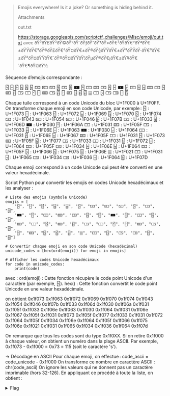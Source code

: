 > Emojis everywhere! Is it a joke? Or something is hiding behind it.
> 
> Attachments
> 
> out.txt
> 
> https://storage.googleapis.com/scriptctf_challenges/Misc/emoji/out.txt 
> avec ðŸ³ðŸ£ðŸ²ðŸ©ðŸ°ðŸ´ðŸƒðŸ”ðŸ†ðŸ»ðŸ€³ðŸ­ðŸ€°ðŸªðŸ€±ðŸŸðŸ€³ðŸ®ðŸ£ðŸ€°ðŸ¤ðŸ€±ðŸ®ðŸ§ðŸŸðŸ€±ðŸ³ðŸŸðŸ·ðŸ€³ðŸ€±ðŸ²ðŸ¤ðŸŸðŸ€´ðŸ®ðŸ¤ðŸŸðŸ¦ðŸµðŸ®ðŸ€¡ðŸ€±ðŸ¥ðŸ€´ðŸ€¶ðŸ¤ðŸ½

Séquence d’emojis correspondante : 

🁳 🁣 🁲 🁩 🁰 🁴 🁃 🁔 🁆 🁻 🀳 🁭 🀰 🁪 🀱 🁟 🀳 🁮 🁣 🀰 🁤 🀱 🁮 🁧 🁟 🀱 🁳 🁟 🁷 🀳 🀱 🁲 🁤 🁟 🀴 🁮 🁤 🁟 🁦 🁵 🁮 🀡 🀱 🁥 🀴 🀶 🁤 🁽

Chaque tuile correspond à un code Unicode du bloc U+1F000 à U+1F0FF.
On transforme chaque emoji en son code Unicode, par exemple :
🁳 : U+1F073
🁣 : U+1F063
🁲 : U+1F072
🁩 : U+1F069
🁰 : U+1F070
🁴 : U+1F074
🁃 : U+1F043
🁔 : U+1F054
🁆 : U+1F046
🁻 : U+1F07B
🀳 : U+1F033
🁭 : U+1F06D
🀰 : U+1F030
🁪 : U+1F06A
🀱 : U+1F031
🁟 : U+1F05F
🀳 : U+1F033
🁮 : U+1F06E
🁣 : U+1F063
🀰 : U+1F030
🁤 : U+1F064
🀱 : U+1F031
🁮 : U+1F06E
🁧 : U+1F067
🁟 : U+1F05F
🀱 : U+1F031
🁳 : U+1F073
🁟 : U+1F05F
🁷 : U+1F077
🀳 : U+1F033
🀱 : U+1F031
🁲 : U+1F072
🁤 : U+1F064
🁟 : U+1F05F
🀴 : U+1F034
🁮 : U+1F06E
🁤 : U+1F064
🁟 : U+1F05F
🁦 : U+1F066
🁵 : U+1F075
🁮 : U+1F06E
🀡 : U+1F021
🀱 : U+1F031
🁥 : U+1F065
🀴 : U+1F034
🀶 : U+1F036
🁤 : U+1F064
🁽 : U+1F07D

Chaque emoji correspond à un code Unicode qui peut être converti en une valeur hexadécimale.

Script Python pour convertir les emojis en codes Unicode hexadécimaux et les analyser :

```
# Liste des emojis (symbole Unicode)
emojis = [
    "🁳", "🁣", "🁲", "🁩", "🁰", "🁴", "🁃", "🁔", "🁆", "🁻", "🀳", "🁭", 
    "🀰", "🁪", "🀱", "🁟", "🀳", "🁮", "🁣", "🀰", "🁤", "🀱", "🁮", "🁧", 
    "🁟", "🀱", "🁳", "🁟", "🁷", "🀳", "🀱", "🁲", "🁤", "🁟", "🀴", "🁮", 
    "🁤", "🁟", "🁦", "🁵", "🁮", "🀡", "🀱", "🁥", "🀴", "🀶", "🁤", "🁽"]

# Convertir chaque emoji en son code Unicode (hexadécimal)
unicode_codes = [hex(ord(emoji)) for emoji in emojis]

# Afficher les codes Unicode hexadécimaux
for code in unicode_codes:
    print(code)
```

avec : ord(emoji) : Cette fonction récupère le code point Unicode d'un caractère (par exemple, 🁳).
hex() : Cette fonction convertit le code point Unicode en une valeur hexadécimale.

on obtient 0x1f073 0x1f063 0x1f072 0x1f069 0x1f070 0x1f074 0x1f043 0x1f054 0x1f046 0x1f07b 0x1f033 0x1f06d 0x1f030 0x1f06a 0x1f031 0x1f05f 0x1f033 0x1f06e 0x1f063 0x1f030 0x1f064 0x1f031 0x1f06e 0x1f067 0x1f05f 0x1f031 0x1f073 0x1f05f 0x1f077 0x1f033 0x1f031 0x1f072 0x1f064 0x1f05f 0x1f034 0x1f06e 0x1f064 0x1f05f 0x1f066 0x1f075 0x1f06e 0x1f021 0x1f031 0x1f065 0x1f034 0x1f036 0x1f064 0x1f07d

On remarque que tous les codes sont du type 0x1f0XX. Si on retire 0x1f000 à chaque valeur, on obtient un numéro dans la plage ASCII. Par exemple, 0x1f073 - 0x1f000 = 0x73 = 115 (soit le caractère 's').

-> Décodage en ASCII
Pour chaque emoji, on effectue :
code_ascii = code_unicode - 0x1f000
On transforme ce nombre en caractère ASCII : chr(code_ascii)
On ignore les valeurs qui ne donnent pas un caractère imprimable (hors 32-126).
En appliquant ce procédé à toute la liste, on obtient :


<details>
<summary>Flag</summary>

`scriptCTF{3m0j1_3nc0d1ng_1s_w31rd_4nd_fun!1e46d}`

</details>
